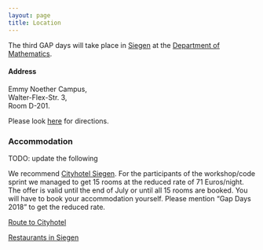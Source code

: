 ```yaml
---
layout: page
title: Location
---
```


The third GAP days will take place in
[Siegen](http://www.siegen.de/) at the
[Department of Mathematics](http://www.mathematik.uni-siegen.de/).

<h4>Address</h4>
Emmy Noether Campus, <br>
Walter-Flex-Str. 3, <br>
Room D-201.


Please look [here](http://www.uni-siegen.de/fb6/fb6/anfahrt/index.html.en?lang=en) for directions.

<h3>Accommodation</h3>

TODO: update the following

We recommend <a href="http://www.cityhotel-siegen.de">Cityhotel Siegen</a>.
For the participants of the workshop/code sprint we managed to
get 15 rooms at the reduced rate of 71 Euros/night.
The offer is valid until the end of July or until all 15 rooms are booked.
You will have to book your accommodation yourself. Please
mention <Q>Gap Days 2018</Q> to get the reduced rate.

[Route to Cityhotel](https://www.google.de/maps/dir/Hubertusweg+41,+57072+Siegen/Cityhotel+Siegen,+Koblenzer+Straße,+Siegen/@50.8712822,8.006955,17z/data=!4m14!4m13!1m5!1m1!1s0x47bc1cf02fa71225:0x14c1d8e63e1aad6c!2m2!1d8.0050424!2d50.8731522!1m5!1m1!1s0x47bc1cf3659f9a71:0x198a80371a54e03a!2m2!1d8.012079!2d50.868547!3e2)

[Restaurants in Siegen](/gapdays2017-fall/restaurants)